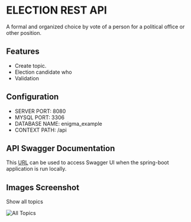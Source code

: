 # ELECTION REST API

A formal and organized choice by vote of a person for a political office or other position.

## Features

- Create topic.
- Election candidate who 
- Validation

## Configuration

- SERVER PORT: 8080
- MYSQL PORT: 3306
- DATABASE NAME: enigma_example
- CONTEXT PATH: /api

## API Swagger Documentation

This [URL](localhost:8080/api-doc) can be used to access Swagger UI when the spring-boot application is run locally.

## Images Screenshot

Show all topics

![All Topics](https://github.com/arsytamawisa/Voting-API/images/topic/findAll.png)